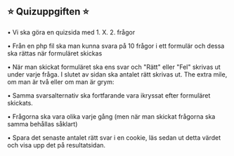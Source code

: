 ## ⭐ Quizuppgiften ⭐
• Vi ska göra en quizsida med 1. X. 2. frågor

• Från en php fil ska man kunna svara på 10 frågor i ett formulär och dessa ska rättas när
formuläret skickas

• När man skickat formuläret ska ens svar och "Rätt" eller "Fel" skrivas ut under varje fråga.
I slutet av sidan ska antalet rätt skrivas ut.
The extra mile, om man är två eller om man är grym:

• Samma svarsalternativ ska fortfarande vara ikryssat efter formuläret skickats.

• Frågorna ska vara olika varje gång (men när man skickat frågorna ska samma behållas
såklart)

• Spara det senaste antalet rätt svar i en cookie, läs sedan ut detta värdet och visa upp det
på resultatsidan.
